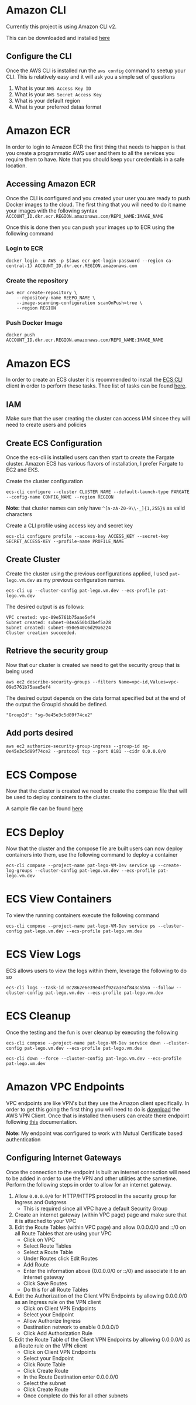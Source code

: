 # Amazon CLI

Currently this project is using Amazon CLI v2.

This can be downloaded and installed [here](https://docs.aws.amazon.com/cli/latest/userguide/install-cliv2.html)

## Configure the CLI

Once the AWS CLI is installed run the `aws config` command to seetup your CLI. This is relatively easy and it will ask you a simple set of questions

1. What is your `AWS Access Key ID`
2. What is your `AWS Secret Access Key`
3. What is your default region
4. What is your preferred dataa format

# Amazon ECR

In order to login to Amazon ECR the first thing that needs to happen is that you create a programmatic AWS user and them
to all the services you require them to have. Note that you should keep your credentials in a safe location.

## Accessing Amazon ECR

Once the CLI is configured and you created your user you are ready to push Docker images to the cloud. The first thing that you will need to do it name your images with the following syntax `ACCOUNT_ID.dkr.ecr.REGION.amazonaws.com/REPO_NAME:IMAGE_NAME`

Once this is done then you can push your images up to ECR using the following command

### Login to ECR

```
docker login -u AWS -p $(aws ecr get-login-password --region ca-central-1) ACCOUNT_ID.dkr.ecr.REGION.amazonaws.com
```

### Create the repository

```
aws ecr create-repository \
    --repository-name REEPO_NAME \
    --image-scanning-configuration scanOnPush=true \
    --region REGION
```

### Push Docker Image

```
docker push ACCOUNT_ID.dkr.ecr.REGION.amazonaws.com/REPO_NAME:IMAGE_NAME
```

# Amazon ECS

In order to create an ECS cluster it is recommended to install the [ECS CLI](https://docs.aws.amazon.com/AmazonECS/latest/developerguide/ECS_CLI_installation.html) client in order to perform these tasks. Thee list of tasks can be found [here](https://docs.aws.amazon.com/AmazonECS/latest/developerguide/ecs-cli-tutorial-fargate.html).

## IAM

Make sure that the user creating the cluster can access IAM sincee they will need to create users and policies

## Create ECS Configuration

Once the ecs-cli is installed users can then start to create the Fargate cluster. Amazon ECS has various flavors of installation, I prefer Fargate to EC2 and EKS.

Create the cluster configuration

```
ecs-cli configure --cluster CLUSTER_NAME --default-launch-type FARGATE --config-name CONFIG_NAME --region REGION
```

**Note:** that cluster names can only have `^[a-zA-Z0-9\\-_]{1,255}$` as valid characters

Create a CLI profile using access key and secret key

```
ecs-cli configure profile --access-key ACCESS_KEY --secret-key SECRET_ACCESS-KEY --profile-name PROFILE_NAME
```

## Create Cluster

Create the cluster using the previous configurations applied, I used `pat-lego.vm.dev` as my previous configuration names.

```
ecs-cli up --cluster-config pat-lego.vm.dev --ecs-profile pat-lego.vm.dev
```

The desired output is as follows:
```
VPC created: vpc-09e5761b75aae5ef4
Subnet created: subnet-04ea550bd3bef5a28
Subnet created: subnet-050e540c6d29a6224
Cluster creation succeeded.
```

## Retrieve the security group

Now that our cluster is created we need to get the security group that is being used

```
aws ec2 describe-security-groups --filters Name=vpc-id,Values=vpc-09e5761b75aae5ef4
```

The desired output depends on the data format specified but at the end of the output the GroupId should be defined.

```
"GroupId": "sg-0e45e3c5d89f74ce2"
```

## Add ports desired

```
aws ec2 authorize-security-group-ingress --group-id sg-0e45e3c5d89f74ce2 --protocol tcp --port 8181 --cidr 0.0.0.0/0
```

# ECS Compose

Now that the cluster is created we need to create the compose file that will be used to deploy containers to the cluster.

A sample file can be found [here](src/main/resources/ecs)

# ECS Deploy

Now that the cluster and the compose file are built users can now deploy containers into them, use the following command to deploy a container

```
ecs-cli compose --project-name pat-lego-VM-Dev service up --create-log-groups --cluster-config pat-lego.vm.dev --ecs-profile pat-lego.vm.dev
```

# ECS View Containers

To view the running containers execute the following command

```
ecs-cli compose --project-name pat-lego-VM-Dev service ps --cluster-config pat-lego.vm.dev --ecs-profile pat-lego.vm.dev
```

# ECS View Logs

ECS allows users to view the logs within them, leverage the following to do so

```
ecs-cli logs --task-id 0c2862e6e39e4eff92ca3e4f843c5b9a --follow --cluster-config pat-lego.vm.dev --ecs-profile pat-lego.vm.dev
```

# ECS Cleanup

Once the testing and the fun is over cleanup by executing the following

```
ecs-cli compose --project-name pat-lego-VM-Dev service down --cluster-config pat-lego.vm.dev --ecs-profile pat-lego.vm.dev
```

```
ecs-cli down --force --cluster-config pat-lego.vm.dev --ecs-profile pat-lego.vm.dev
```

# Amazon VPC Endpoints

VPC endpoints are like VPN's but they use the Amazon client specifically. In order to get this going the first thing you will need to do is [download](https://aws.amazon.com/vpn/client-vpn-download/) the AWS VPN Client. Once that is installed then users can create there endpoint following [this](https://docs.aws.amazon.com/vpn/latest/clientvpn-admin/cvpn-getting-started.html) documentation.

**Note:** My endpoint was configured to work with Mutual Certificate based authentication

## Configuring Internet Gateways

Once the connection to the endpoint is built an internet connection will need to be added in order to use the VPN and other utilities at the sametime. Perform the following steps in order to allow for an internet gateway.

1. Allow `0.0.0.0/0` for HTTP/HTTPS protocol in the security group for Ingress and Outgress 
    - This is required since all VPC have a default Security Group
2. Create an internet gateway (within VPC page) page and make sure that it is attached to your VPC
3. Edit the Route Tables (within VPC page) and allow 0.0.0.0/0 and ::/0 on all Route Tables that are using your VPC
    - Click on VPC
    - Select Route Tables
    - Select a Route Table
    - Under Routes click Edit Routes
    - Add Route
    - Enter the information above (0.0.0.0/0 or ::/0) and associate it to an internet gateway
    - Click Save Routes
    - Do this for all Route Tables
4. Edit the Authorization of the Client VPN Endpoints by allowing 0.0.0.0/0 as an Ingress rule on the VPN client
    - Click on Client VPN Endpoints
    - Select your Endpoint
    - Allow Authorize Ingress
    - Destination network to enable 0.0.0.0/0
    - Click Add Authorization Rule
5. Edit the Route Table of the Client VPN Endpoints by allowing 0.0.0.0/0 as a Route rule on the VPN client
    - Click on Client VPN Endpoints
    - Select your Endpoint
    - Click Route Table
    - Click Create Route
    - In the Route Destination enter 0.0.0.0/0
    - Select the subnet
    - Click Create Route
    - Once complete do this for all other subnets